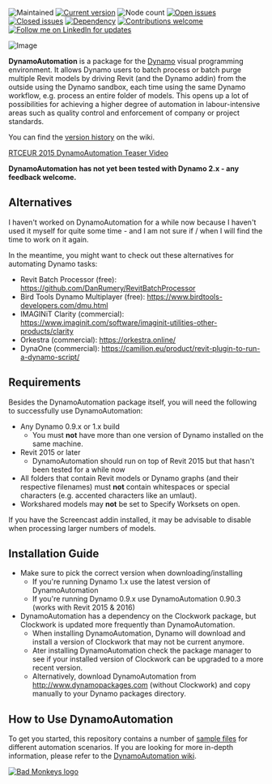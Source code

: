 ![Maintained](https://img.shields.io/badge/Maintained-not%20right%20now-yellow.svg) 
[![Current version](https://img.shields.io/badge/current%201.x%20version-1.31.1-brightgreen.svg)](http://dynamopackages.com/) 
![Node count](https://img.shields.io/badge/Node%20count-11-brightgreen.svg) 
[![Open issues](https://img.shields.io/github/issues-raw/andydandy74/DynamoAutomation?label=Open%20issues&color=brightgreen)](https://github.com/andydandy74/DynamoAutomation/issues?q=is%3Aopen+is%3Aissue)
[![Closed issues](https://img.shields.io/github/issues-closed-raw/andydandy74/DynamoAutomation?label=Closed%20issues&color=brightgreen)](https://github.com/andydandy74/DynamoAutomation/issues?q=is%3Aissue+is%3Aclosed)
[![Dependency](https://img.shields.io/badge/Dependency-Clockwork-brightgreen.svg)](https://github.com/andydandy74/ClockworkForDynamo) 
[![Contributions welcome](https://img.shields.io/badge/Contributions-welcome-brightgreen.svg?style=flat)](https://github.com/andydandy74/DynamoAutomation/blob/master/.github/CONTRIBUTING.md) 
[![Follow me on LinkedIn for updates](https://img.shields.io/badge/LinkedIn-0077B5?style=social&logo=linkedin)](https://www.linkedin.com/in/andreasdieckmann) 

![Image](https://raw.githubusercontent.com/andydandy74/DynamoAutomation/master/icon/raw/DynamoAutomationLogo.png)

**DynamoAutomation** is a package for the [Dynamo](http://www.dynamobim.com) visual programming environment. It allows Dynamo users to batch process or batch purge multiple Revit models by driving Revit (and the Dynamo addin) from the outside using the Dynamo sandbox, each time using the same Dynamo workflow, e.g. process an entire folder of models. This opens up a lot of possibilities for achieving a higher degree of automation in labour-intensive areas such as quality control and enforcement of company or project standards.

You can find the [version history](https://github.com/andydandy74/DynamoAutomation/wiki/Version-History) on the wiki.

[RTCEUR 2015 DynamoAutomation Teaser Video](http://www.youtube.com/watch?v=vu4i-gEzzUo&autoplay=1)

**DynamoAutomation has not yet been tested with Dynamo 2.x - any feedback welcome.**

## Alternatives
I haven't worked on DynamoAutomation for a while now because I haven't used it myself for quite some time - and I am not sure if / when I will find the time to work on it again.

In the meantime, you might want to check out these alternatives for automating Dynamo tasks:
* Revit Batch Processor (free): https://github.com/DanRumery/RevitBatchProcessor
* Bird Tools Dynamo Multiplayer (free): https://www.birdtools-developers.com/dmu.html
* IMAGINiT Clarity (commercial): https://www.imaginit.com/software/imaginit-utilities-other-products/clarity
* Orkestra (commercial): https://orkestra.online/
* DynaOne (commercial): https://camilion.eu/product/revit-plugin-to-run-a-dynamo-script/

## Requirements
Besides the DynamoAutomation package itself, you will need the following to successfully use DynamoAutomation:
- Any Dynamo 0.9.x or 1.x build
  - You must **not** have more than one version of Dynamo installed on the same machine.
- Revit 2015 or later
  - DynamoAutomation should run on top of Revit 2015 but that hasn't been tested for a while now
- All folders that contain Revit models or Dynamo graphs (and their respective filenames) must **not** contain whitespaces or special characters (e.g. accented characters like an umlaut).
- Workshared models may **not** be set to Specify Worksets on open.

If you have the Screencast addin installed, it may be advisable to disable when processing larger numbers of models.

## Installation Guide
- Make sure to pick the correct version when downloading/installing
  - If you're running Dynamo 1.x use the latest version of DynamoAutomation
  - If you're running Dynamo 0.9.x use DynamoAutomation 0.90.3 (works with Revit 2015 & 2016)
- DynamoAutomation has a dependency on the Clockwork package, but Clockwork is updated more frequently than DynamoAutomation.
  - When installing DynamoAutomation, Dynamo will download and install a version of Clockwork that may not be current anymore.
  - Ater installing DynamoAutomation check the package manager to see if your installed version of Clockwork can be upgraded to a more recent version.
  - Alternatively, download DynamoAutomation from http://www.dynamopackages.com (without Clockwork) and copy manually to your Dynamo packages directory.

## How to Use DynamoAutomation
To get you started, this repository contains a number of [sample files](https://github.com/andydandy74/DynamoAutomation/tree/master/samples) for different automation scenarios. If you are looking for more in-depth information, please refer to the [DynamoAutomation wiki](https://github.com/andydandy74/DynamoAutomation/wiki).

[![Bad Monkeys logo](https://www.badmonkeys.net/wp-content/uploads/2016/12/BadMonkey_finalLogo-01.png)](http://www.badmonkeys.net/)
